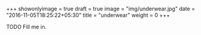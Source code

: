 +++
showonlyimage = true
draft = true
image = "img/underwear.jpg"
date = "2016-11-05T18:25:22+05:30"
title = "underwear"
weight = 0
+++

TODO Fill me in.

